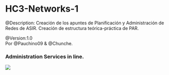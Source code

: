 ﻿# HC3-Networks-1 
@Description:
Creación de los apuntes de Planificación y Administración de Redes de ASIR.
Creación de estructura teórica-práctica de PAR. <br>

@Version:1.0 <br>
Por @Pauchino09 & @Chunche. 
<h3>Administration Services in line.</h3>
<img src="https://cdn.pixabay.com/photo/2016/01/31/23/31/computer-searches-1172404__340.jpg">
